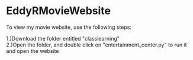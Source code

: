 # EddyRMovieWebsite

To view my movie website, use the following steps:

1.)Download the folder entitled "classlearning"  
2.)Open the folder, and double click on "entertainment_center.py" to run it and open the website
